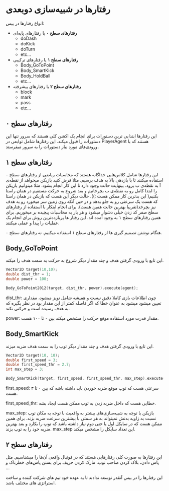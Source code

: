 # رفتار‌ها در شبیه‌سازی دوبعدی

انواع رفتارها در بیس:

- **رفتارهای سطح ۰** یا رفتار‌های پایه‌ای
  - doDash
  - doKick
  - doTurn
  - etc...
- **رفتارهای سطح ۱** یا رفتار‌های ترکیبی
  - Body_GoToPoint
  - Body_SmartKick
  - Body_HoldBall
  - etc...
- **رفتارهای سطح ۲** یا رفتار‌های پیشرفته
  - block
  - mark
  - pass
  - etc...

## رفتارهای سطح ۰

این رفتارها ابتدایی ترین دستورات برای انجام یک اکشن کلی هستند که سرور تنها این دستورات را قبول میکند. این رفتارها شامل توابعی در PlayerAgent هستند که با ورودی‌های مورد نیاز دستورات را به سرور میفرستد.



## رفتارهای سطح ۱

این رفتارها شامل کلاس‌هایی جداگانه هستند که محاسبات ریاضی از رفتارهای سطح ۰ استفاده میکنند تا با بازدهی بالا به هدف برسیم. مثلا فرض کنید بازیکن میخواهد از نقطه‌ی آ به نقطه‌ی ب برود. بینهایت حالت وجود دارد تا این کار انجام بشود. مثلا میتوانیم بازیکن را ابتدا کامل رو به نقطه‌ی ب بچرخانیم و بعد شروع به حرکت مستقیم در همان راستا بکنیم( این بدترین کار ممکن هست :)). حالت دیگر این هست که بازیکن در همان راستا که هست یک سرعتی رو به جلو بدهد و در حین آنکه روی زمین سر میخورد رو به هدف نیز بچرخد(تقریبا بهترین حالت همین هست). برای انجام اینکار با استفاده از رفتار‌های سطح صفر کد زدن خیلی دشوار میشود و هر بار به محاسبات پیچیده بر میخوریم. برای همین رفتار‌های سطح ۱ به وجود آمده اند. این رفتار ها پربازده‌ترین روش برای انجام یک عملیات را پیدا و عملی میکنند.

هنگام نوشتن تصمیم گیری ها از رفتارهای سطح ۱ استفاده میکنیم. نه رفتارهای سطح ۰.



## Body_GoToPoint

این تابع با ورودی گرفتن هدف و چند مقدار دیگر شروع به حرکت به سمت هدف را میکند.

```c++
Vector2D target(10,10);
double dist_thr = 1;
double power = 100;

Body_GoToPoint2012(target, dist_thr, power).execute(agent);
```

dist_thr: چون اطلاعات بازی کاملا دقیق نیست و همیشه شامل نویز میشود، مقداری تعیین میشود میشود به عنوان خطا که اگر فاصله کمتر از این مقدار بود در نظر بگیره که به هدف رسیده است و حرکتی نکند.

power: مقدار قدرت مورد استفاده موقع حرکت را مشخص میکند بین ۰ تا ۱۰۰ هست.



## Body_SmartKick

این تابع با ورودی گرفتن هدف و چند مقدار دیگر توپ را به سمت هدف ضربه میزند.

```c++
Vector2D target(10, 10);
double first_speed = 3;
double first_speed_thr = 2.7;
int max_step = 3;

Body_SmartKick(target, first_speed, first_speed_thr, max_step).execute(agent);
```

first_speed: سرعتی هست که توپ موقع ضربه خوردن باید داشته باشه که بین ۰ تا ۳ هست.

first_speed_thr: خطایی هست که داخل ضربه زدن به توپ ممکن هست ایجاد بشه.

max_step: بازیکن با توجه به شبیه‌سازی‌های بیشتر به واقعیت با توجه به مکان توپ نسبت به زاویه بدنش نمیتواند به هر سمتی با بیشترین سرعت ضربه بزند. برای همین ممکن هست که در سایکل اول یا حتی دوم نیاز داشته باشد که توپ را بکارد و بعد بهترین ضربه خود را به توپ بزند. max_step این تعداد سایکل را مشخص میکند. 





## رفتارهای سطح ۲

این رفتارها به صورت کلی رفتارهایی هستند که در فوتبال واقعی آن‌ها را میشناسیم. مثل پاس دادن، بلاک کردن صاحب توپ، مارک کردن حریف برای بستن پاس‌های خطرناک و ...

این رفتارها را در بیس آنقدر توسعه ندادند تا به عهده خود تیم های شرکت کننده و ساخت استراتژی های مختلف باشد.

